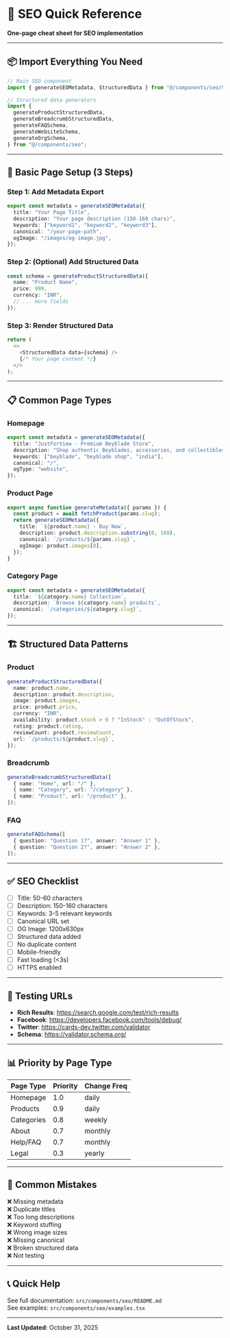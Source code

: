 # 🎯 SEO Quick Reference

**One-page cheat sheet for SEO implementation**

---

## 📦 Import Everything You Need

```typescript
// Main SEO component
import { generateSEOMetadata, StructuredData } from "@/components/seo/SEOHead";

// Structured data generators
import {
  generateProductStructuredData,
  generateBreadcrumbStructuredData,
  generateFAQSchema,
  generateWebsiteSchema,
  generateOrgSchema,
} from "@/components/seo";
```

---

## 🚀 Basic Page Setup (3 Steps)

### Step 1: Add Metadata Export

```typescript
export const metadata = generateSEOMetadata({
  title: "Your Page Title",
  description: "Your page description (150-160 chars)",
  keywords: ["keyword1", "keyword2", "keyword3"],
  canonical: "/your-page-path",
  ogImage: "/images/og-image.jpg",
});
```

### Step 2: (Optional) Add Structured Data

```typescript
const schema = generateProductStructuredData({
  name: "Product Name",
  price: 999,
  currency: "INR",
  // ... more fields
});
```

### Step 3: Render Structured Data

```typescript
return (
  <>
    <StructuredData data={schema} />
    {/* Your page content */}
  </>
);
```

---

## 📋 Common Page Types

### Homepage

```typescript
export const metadata = generateSEOMetadata({
  title: "JustForView - Premium Beyblade Store",
  description: "Shop authentic Beyblades, accessories, and collectibles",
  keywords: ["beyblade", "beyblade shop", "india"],
  canonical: "/",
  ogType: "website",
});
```

### Product Page

```typescript
export async function generateMetadata({ params }) {
  const product = await fetchProduct(params.slug);
  return generateSEOMetadata({
    title: `${product.name} - Buy Now`,
    description: product.description.substring(0, 160),
    canonical: `/products/${params.slug}`,
    ogImage: product.images[0],
  });
}
```

### Category Page

```typescript
export const metadata = generateSEOMetadata({
  title: `${category.name} Collection`,
  description: `Browse ${category.name} products`,
  canonical: `/categories/${category.slug}`,
});
```

---

## 🏗️ Structured Data Patterns

### Product

```typescript
generateProductStructuredData({
  name: product.name,
  description: product.description,
  image: product.images,
  price: product.price,
  currency: "INR",
  availability: product.stock > 0 ? "InStock" : "OutOfStock",
  rating: product.rating,
  reviewCount: product.reviewCount,
  url: `/products/${product.slug}`,
});
```

### Breadcrumb

```typescript
generateBreadcrumbStructuredData([
  { name: "Home", url: "/" },
  { name: "Category", url: "/category" },
  { name: "Product", url: "/product" },
]);
```

### FAQ

```typescript
generateFAQSchema([
  { question: "Question 1?", answer: "Answer 1" },
  { question: "Question 2?", answer: "Answer 2" },
]);
```

---

## ✅ SEO Checklist

- [ ] Title: 50-60 characters
- [ ] Description: 150-160 characters
- [ ] Keywords: 3-5 relevant keywords
- [ ] Canonical URL set
- [ ] OG Image: 1200x630px
- [ ] Structured data added
- [ ] No duplicate content
- [ ] Mobile-friendly
- [ ] Fast loading (<3s)
- [ ] HTTPS enabled

---

## 🧪 Testing URLs

- **Rich Results**: https://search.google.com/test/rich-results
- **Facebook**: https://developers.facebook.com/tools/debug/
- **Twitter**: https://cards-dev.twitter.com/validator
- **Schema**: https://validator.schema.org/

---

## 📊 Priority by Page Type

| Page Type  | Priority | Change Freq |
| ---------- | -------- | ----------- |
| Homepage   | 1.0      | daily       |
| Products   | 0.9      | daily       |
| Categories | 0.8      | weekly      |
| About      | 0.7      | monthly     |
| Help/FAQ   | 0.7      | monthly     |
| Legal      | 0.3      | yearly      |

---

## 🚨 Common Mistakes

❌ Missing metadata  
❌ Duplicate titles  
❌ Too long descriptions  
❌ Keyword stuffing  
❌ Wrong image sizes  
❌ Missing canonical  
❌ Broken structured data  
❌ Not testing

---

## 📞 Quick Help

See full documentation: `src/components/seo/README.md`  
See examples: `src/components/seo/examples.tsx`

---

**Last Updated**: October 31, 2025
